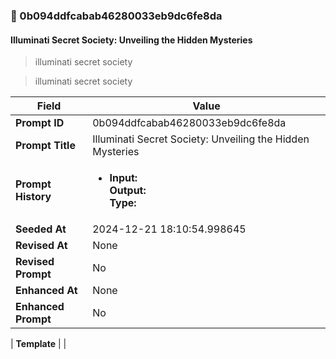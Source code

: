 

### 📜 0b094ddfcabab46280033eb9dc6fe8da

#### Illuminati Secret Society: Unveiling the Hidden Mysteries

> illuminati secret society

> illuminati secret society

| Field          | Value                                                                                                                                                                      |
|----------------|----------------------------------------------------------------------------------------------------------------------------------------------------------------------------|
| **Prompt ID**  | 0b094ddfcabab46280033eb9dc6fe8da                                                                                                                                                            |
| **Prompt Title**  | Illuminati Secret Society: Unveiling the Hidden Mysteries                                                                                                                                                            |
| **Prompt History** | <ul><li>**Input:**  <br> **Output:**  <br> **Type:** </li></ul> |
| **Seeded At** | 2024-12-21 18:10:54.998645                                                                                                                                                   |
| **Revised At** | None                                                                                                                                                   |
| **Revised Prompt** | No                                                                                                                                                                      |
| **Enhanced At** | None                                                                                                                                                  |
| **Enhanced Prompt** | No                                                                                                                                                                    |

| **Template**   |                                                                                                                                            |



